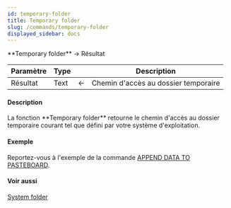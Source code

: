 ```yaml
---
id: temporary-folder
title: Temporary folder
slug: /commands/temporary-folder
displayed_sidebar: docs
---
```


<!--REF #_command_.Temporary folder.Syntax-->**Temporary folder**  -> Résultat<!-- END REF-->
<!--REF #_command_.Temporary folder.Params-->
| Paramètre | Type |  | Description |
| --- | --- | --- | --- |
| Résultat | Text | &#8592; | Chemin d'accès au dossier temporaire |

<!-- END REF-->

#### Description 

<!--REF #_command_.Temporary folder.Summary-->La fonction **Temporary folder** retourne le chemin d'accès au dossier temporaire courant tel que défini par votre système d'exploitation.<!-- END REF-->

#### Exemple 

Reportez-vous à l'exemple de la commande [APPEND DATA TO PASTEBOARD](append-data-to-pasteboard.md).

#### Voir aussi 

[System folder](system-folder.md)  